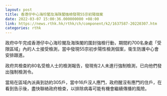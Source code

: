 ```yaml
---
layout: post
title: 香港仔中心海珍閣及海珠閣強檢發現55宗初陽個案
date: 2022-03-07 15:00:36.000000000 +08:00
link: https://news.rthk.hk/rthk/ch/component/k2/1637587-20220307.htm
categories: rthk
---
```


政府中午完成香港仔中心海珍閣及海珠閣的圍封強檢行動，期間約700名身處「受限區域」內的人士接受檢測，當中發現55宗初步陽性檢測個案，衞生防護中心會安排跟進。

政府共檢查約80名受檢人士的檢測報告，發現有2人未進行強制檢測，已向他們發出強制檢測令。

當局在區域內派員到訪約305戶，當中16戶沒人應門，政府醒沒有應門的住戶，在看到告示後，盡快聯絡政府檢查，以排除病毒可能有機會繼續傳播的風險。

